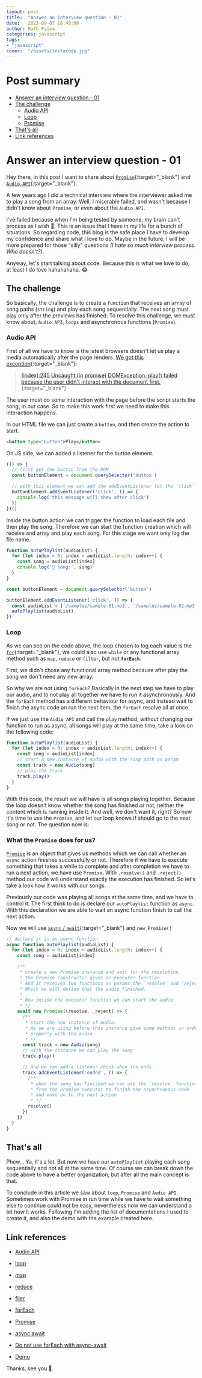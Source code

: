 ```yaml
---
layout: post
title:  "Answer an interview question - 01"
date:   2023-09-07 18:49:00
author: Nath Paiva
categories: javascript
tags:
- "javascript"
cover:  "/assets/instacode.jpg"
---
```


# Post summary

- [Answer an interview question - 01](#answer-interview-question---01)
- [The challenge](#the-challenge)
  - [Audio API](#audio-api)
  - [Loop](#loop)
  - [Promise](#what-the-promise-does-for-us)
- [That's all](#thats-all)
- [Link references](#link-references)

# Answer an interview question - 01

Hey there, in this post I want to share about [`Promise`](https://developer.mozilla.org/en-US/docs/Web/JavaScript/Reference/Global_Objects/Promise){:target="_blank"} and [`Audio API`](https://developer.mozilla.org/en-US/docs/Web/API/HTMLAudioElement/Audio){:target="_blank"}.

A few years ago I did a technical interview where the interviewer asked me to play a song from an array. Well, I miserable failed, and wasn't because I didn't know about `Promise`, or even about the `Audio API`.

I've failed because when I'm being tested by someone, my brain can't process as I wish 🫠. This is an issue that I have in my life for a bunch of situations. So regarding code, this blog is the safe place I have to develop my confidence and share what I love to do. Maybe in the future, I will be more prepared for those "silly" questions _(I hate so much interview process. Who doesn't?)_.

Anyway, let's start talking about code. Because this is what we love to do, at least I do love hahahahaha. 😂

## The challenge

So basically, the challenge is to create a `function` that receives an `array` of song paths (`string`) and play each song sequentially. The next song must play only after the previews has finished. To resolve this challenge, we must know about, `Audio API`, `loops` and asynchronous functions (`Promise`).

### Audio API

First of all we have to know is the latest browsers doesn't let us play a media automatically after the page renders. [We got this exception](https://developer.chrome.com/blog/autoplay/){:target="_blank"}:

> [(index):245 Uncaught (in promise) DOMException: play() failed because the user didn't interact with the document first.](https://developer.chrome.com/blog/autoplay/){:target="_blank"}

The user must do some interaction with the page before the script starts the song, in our case. So to make this work first we need to make this interaction happens.

In our HTML file we can just create a `button`, and then create the action to start.

```html
<button type="button">Play</button>
```

On JS side, we can added a listener for the button element.

```js
(() => {
  // first get the button from the DOM
  const buttonElement = document.querySelector('button')

  // with this element we can add the addEventListener fot the `click` type.
  buttonElement.addEventListener('click', () => {
    console.log('this message will show after click')
  })
})()
```

Inside the button action we can trigger the function to load each file and then play the song. Therefore we can start the function creation which will receive and array and play each song. For this stage we want only log the file name.

```js
function autoPlaylist(audioList) {
  for (let index = 0; index < audioList.length; index++) {
    const song = audioList[index]
    console.log('🚀 song:', song)
  }
}

const buttonElement = document.querySelector('button')

buttonElement.addEventListener('click', () => {
  const audioList = ['/samples/sample-01.mp3', '/samples/sample-02.mp3', '/samples/sample-03.mp3']
  autoPlaylist(audioList)
})
```

### Loop

As we can see on the code above, the loop chosen to log each value is the [`for`](https://developer.mozilla.org/en-US/docs/Web/JavaScript/Guide/Loops_and_iteration){:target="_blank"}, we could also use `while` or any functional array method such as `map`, `reduce` or `filter`, but not **`forEach`**.

First, we didn't chose any functional array method because after play the song we don't need any new array.

So why we are not using `forEach`? Basically in the next step we have to play our audio, and to not play all together we have to run it asynchronously. And the `forEach` method has a different behaviour for async, and instead wait to finish the async code an run the next item, the `forEach` resolve all at once.

If we just use the `Audio API` and call the `play` method, without changing our function to run as async, all songs will play at the same time, take a look on the following code:

```js
function autoPlaylist(audioList) {
  for (let index = 0; index < audioList.length; index++) {
    const song = audioList[index]
    // start a new instance of Audio with the song path as param
    const track = new Audio(song)
    // play the track
    track.play()
  }
}
```

With this code, the result we will have is all songs playing together. Because the loop doesn't know whether the song has finished or not, neither the content which is running inside it. And well, we don't want it, right? So now it's time to use the `Promise`, and let our loop knows if should go to the next song or not. The question now is:

### What the `Promise` does for us?

[`Promise`](https://developer.mozilla.org/en-US/docs/Web/JavaScript/Reference/Global_Objects/Promise) is an object that gives us methods which we can call whether an `async` action finishes successfully or not. Therefore if we have to execute something that takes a while to complete and after completion we have to run a next action, we have use `Promise`. With `.resolve()` and `.reject()` method our code will understand exactly the execution has finished. So let's take a look how it works with our songs.

Previously our code was playing all songs at the same time, and we have to control it. The first think to do is declare our `autoPlaylist` function as `async`. With this declaration we are able to wait an async function finish to call the next action.


Now we will use [`async` / `await`](https://developer.mozilla.org/en-US/docs/Web/JavaScript/Reference/Statements/async_function){:target="_blank"} and `new Promise()`


```js
// declare it is an async function
async function autoPlaylist(audioList) {
  for (let index = 0; index < audioList.length; index++) {
    const song = audioList[index]

    /**
     * create a new Promise instance and wait for the resolution
     * the Promise constructor gives an executor function.
     * And it receives two functions as params the `resolve` and `reject`.
     * Which we will define that the audio finished.
     *
     * Now inside the executor function we can start the audio
     * */
    await new Promise((resolve, _reject) => {
      /**
       * start the new instance of Audio:
       * As we are using before this instance give some methods in order to work
       * properly with the audio
       * */
      const track = new Audio(song)
      // with the instance we can play the song
      track.play()

      // and we can add a listener check when its ends
      track.addEventListener('ended', () => {
        /**
         * when the song has finished we can use the `resolve` function
         * from the Promise executor to finish the asynchronous code
         * and move on to the next action
         * */
        resolve()
      })
    })
  }
}
```

## That's all

Phew... Ya, it's a lot. But now we have our `autoPlaylist` playing each song sequentially and not all at the same time. Of course we can break down the code above to have a better organization, but after all the main concept is that.

To conclude in this article we saw about `loop`, `Promise` and `Audio API`. Sometimes work with Promise in run time while we have to wait something else to continue could not be easy, nevertheless now we can understand a bit how it works. Following I'm adding the list of documentations I used to create it, and also the demo with the example created here.

## Link references

- [Audio API](https://developer.mozilla.org/en-US/docs/Web/API/Web_Audio_API)
- [loop](https://developer.mozilla.org/en-US/docs/Web/JavaScript/Guide/Loops_and_iteration)
- [map](https://developer.mozilla.org/en-US/docs/Web/JavaScript/Reference/Global_Objects/Array/map)
- [reduce](https://developer.mozilla.org/en-US/docs/Web/JavaScript/Reference/Global_Objects/Array/reduce)
- [filer](https://developer.mozilla.org/en-US/docs/Web/JavaScript/Reference/Global_Objects/Array/filter)
- [forEach](https://developer.mozilla.org/en-US/docs/Web/JavaScript/Reference/Global_Objects/Array/forEach)
- [Promise](https://developer.mozilla.org/en-US/docs/Web/JavaScript/Reference/Global_Objects/Promise)
- [async await](https://developer.mozilla.org/en-US/docs/Web/JavaScript/Reference/Statements/async_function)
- [Do not use forEach with async-await](https://gist.github.com/joeytwiddle/37d2085425c049629b80956d3c618971)

- [Demo](https://codesandbox.io/s/autoplaylist-x36jc3?file=/src/index.mjs)

Thanks, see you 👋.
